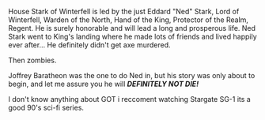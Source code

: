 House Stark of Winterfell is led by the just Eddard "Ned" Stark, Lord of
Winterfell, Warden of the North, Hand of the King, Protector of the Realm,
Regent.  He is surely honorable and will lead a long and prosperous life.
Ned Stark went to King's landing where he made lots of friends and lived
happily ever after...  He definitely didn't get axe murdered.

Then zombies.

Joffrey Baratheon was the one to do Ned in, but his story was only about to
begin, and let me assure you he will ___DEFINITELY NOT DIE!___

I don't know anything about GOT i reccoment watching Stargate SG-1 its a good 90's sci-fi series. 